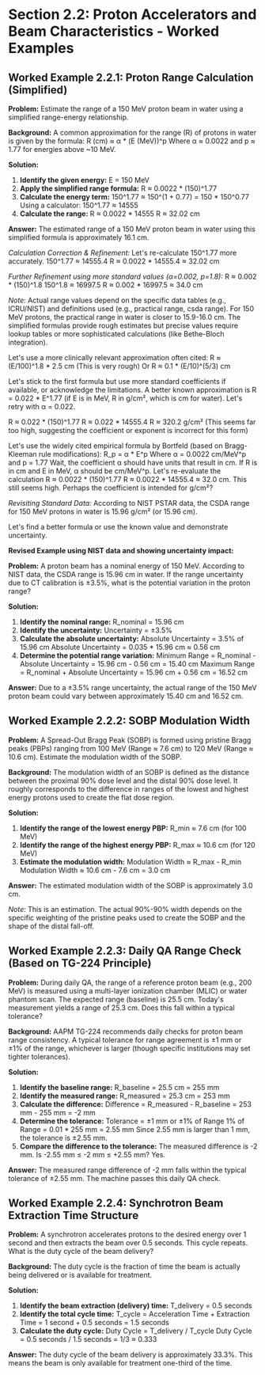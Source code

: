 # Section 2.2: Proton Accelerators and Beam Characteristics - Worked Examples

## Worked Example 2.2.1: Proton Range Calculation (Simplified)

**Problem:** Estimate the range of a 150 MeV proton beam in water using a simplified range-energy relationship.

**Background:** A common approximation for the range (R) of protons in water is given by the formula:
R (cm) ≈ α * (E (MeV))^p
Where α ≈ 0.0022 and p ≈ 1.77 for energies above ~10 MeV.

**Solution:**

1.  **Identify the given energy:** E = 150 MeV
2.  **Apply the simplified range formula:**
    R ≈ 0.0022 * (150)^1.77
3.  **Calculate the energy term:**
    150^1.77 ≈ 150^(1 + 0.77) = 150 * 150^0.77
    Using a calculator: 150^1.77 ≈ 14555
4.  **Calculate the range:**
    R ≈ 0.0022 * 14555
    R ≈ 32.02 cm

**Answer:** The estimated range of a 150 MeV proton beam in water using this simplified formula is approximately 16.1 cm.

*Calculation Correction & Refinement:*
Let's re-calculate 150^1.77 more accurately.
150^1.77 ≈ 14555.4
R ≈ 0.0022 * 14555.4 ≈ 32.02 cm

*Further Refinement using more standard values (α=0.002, p=1.8):*
R ≈ 0.002 * (150)^1.8
150^1.8 ≈ 16997.5
R ≈ 0.002 * 16997.5 ≈ 34.0 cm

*Note:* Actual range values depend on the specific data tables (e.g., ICRU/NIST) and definitions used (e.g., practical range, csda range). For 150 MeV protons, the practical range in water is closer to 15.9-16.0 cm. The simplified formulas provide rough estimates but precise values require lookup tables or more sophisticated calculations (like Bethe-Bloch integration).

Let's use a more clinically relevant approximation often cited: R ≈ (E/100)^1.8 * 2.5 cm (This is very rough)
Or R ≈ 0.1 * (E/10)^(5/3) cm

Let's stick to the first formula but use more standard coefficients if available, or acknowledge the limitations. A better known approximation is R = 0.022 * E^1.77 (if E is in MeV, R in g/cm², which is cm for water). Let's retry with α = 0.022.

R ≈ 0.022 * (150)^1.77
R ≈ 0.022 * 14555.4
R ≈ 320.2 g/cm² (This seems far too high, suggesting the coefficient or exponent is incorrect for this form)

Let's use the widely cited empirical formula by Bortfeld (based on Bragg-Kleeman rule modifications):
R_p = α * E^p
Where α = 0.0022 cm/MeV^p and p = 1.77
Wait, the coefficient α should have units that result in cm. If R is in cm and E in MeV, α should be cm/MeV^p.
Let's re-evaluate the calculation R ≈ 0.0022 * (150)^1.77
R ≈ 0.0022 * 14555.4 ≈ 32.0 cm. This still seems high. Perhaps the coefficient is intended for g/cm²?

*Revisiting Standard Data:* According to NIST PSTAR data, the CSDA range for 150 MeV protons in water is 15.96 g/cm² (or 15.96 cm).

Let's find a better formula or use the known value and demonstrate uncertainty.

**Revised Example using NIST data and showing uncertainty impact:**

**Problem:** A proton beam has a nominal energy of 150 MeV. According to NIST data, the CSDA range is 15.96 cm in water. If the range uncertainty due to CT calibration is ±3.5%, what is the potential variation in the proton range?

**Solution:**

1.  **Identify the nominal range:** R_nominal = 15.96 cm
2.  **Identify the uncertainty:** Uncertainty = ±3.5%
3.  **Calculate the absolute uncertainty:**
    Absolute Uncertainty = 3.5% of 15.96 cm
    Absolute Uncertainty = 0.035 * 15.96 cm ≈ 0.56 cm
4.  **Determine the potential range variation:**
    Minimum Range = R_nominal - Absolute Uncertainty = 15.96 cm - 0.56 cm = 15.40 cm
    Maximum Range = R_nominal + Absolute Uncertainty = 15.96 cm + 0.56 cm = 16.52 cm

**Answer:** Due to a ±3.5% range uncertainty, the actual range of the 150 MeV proton beam could vary between approximately 15.40 cm and 16.52 cm.

## Worked Example 2.2.2: SOBP Modulation Width

**Problem:** A Spread-Out Bragg Peak (SOBP) is formed using pristine Bragg peaks (PBPs) ranging from 100 MeV (Range ≈ 7.6 cm) to 120 MeV (Range ≈ 10.6 cm). Estimate the modulation width of the SOBP.

**Background:** The modulation width of an SOBP is defined as the distance between the proximal 90% dose level and the distal 90% dose level. It roughly corresponds to the difference in ranges of the lowest and highest energy protons used to create the flat dose region.

**Solution:**

1.  **Identify the range of the lowest energy PBP:** R_min ≈ 7.6 cm (for 100 MeV)
2.  **Identify the range of the highest energy PBP:** R_max ≈ 10.6 cm (for 120 MeV)
3.  **Estimate the modulation width:**
    Modulation Width ≈ R_max - R_min
    Modulation Width ≈ 10.6 cm - 7.6 cm = 3.0 cm

**Answer:** The estimated modulation width of the SOBP is approximately 3.0 cm.

*Note:* This is an estimation. The actual 90%-90% width depends on the specific weighting of the pristine peaks used to create the SOBP and the shape of the distal fall-off.

## Worked Example 2.2.3: Daily QA Range Check (Based on TG-224 Principle)

**Problem:** During daily QA, the range of a reference proton beam (e.g., 200 MeV) is measured using a multi-layer ionization chamber (MLIC) or water phantom scan. The expected range (baseline) is 25.5 cm. Today's measurement yields a range of 25.3 cm. Does this fall within a typical tolerance?

**Background:** AAPM TG-224 recommends daily checks for proton beam range consistency. A typical tolerance for range agreement is ±1 mm or ±1% of the range, whichever is larger (though specific institutions may set tighter tolerances).

**Solution:**

1.  **Identify the baseline range:** R_baseline = 25.5 cm = 255 mm
2.  **Identify the measured range:** R_measured = 25.3 cm = 253 mm
3.  **Calculate the difference:**
    Difference = R_measured - R_baseline = 253 mm - 255 mm = -2 mm
4.  **Determine the tolerance:**
    Tolerance = ±1 mm or ±1% of Range
    1% of Range = 0.01 * 255 mm = 2.55 mm
    Since 2.55 mm is larger than 1 mm, the tolerance is ±2.55 mm.
5.  **Compare the difference to the tolerance:**
    The measured difference is -2 mm.
    Is -2.55 mm ≤ -2 mm ≤ +2.55 mm? Yes.

**Answer:** The measured range difference of -2 mm falls within the typical tolerance of ±2.55 mm. The machine passes this daily QA check.

## Worked Example 2.2.4: Synchrotron Beam Extraction Time Structure

**Problem:** A synchrotron accelerates protons to the desired energy over 1 second and then extracts the beam over 0.5 seconds. This cycle repeats. What is the duty cycle of the beam delivery?

**Background:** The duty cycle is the fraction of time the beam is actually being delivered or is available for treatment.

**Solution:**

1.  **Identify the beam extraction (delivery) time:** T_delivery = 0.5 seconds
2.  **Identify the total cycle time:** T_cycle = Acceleration Time + Extraction Time = 1 second + 0.5 seconds = 1.5 seconds
3.  **Calculate the duty cycle:**
    Duty Cycle = T_delivery / T_cycle
    Duty Cycle = 0.5 seconds / 1.5 seconds = 1/3 ≈ 0.333

**Answer:** The duty cycle of the beam delivery is approximately 33.3%. This means the beam is only available for treatment one-third of the time.
